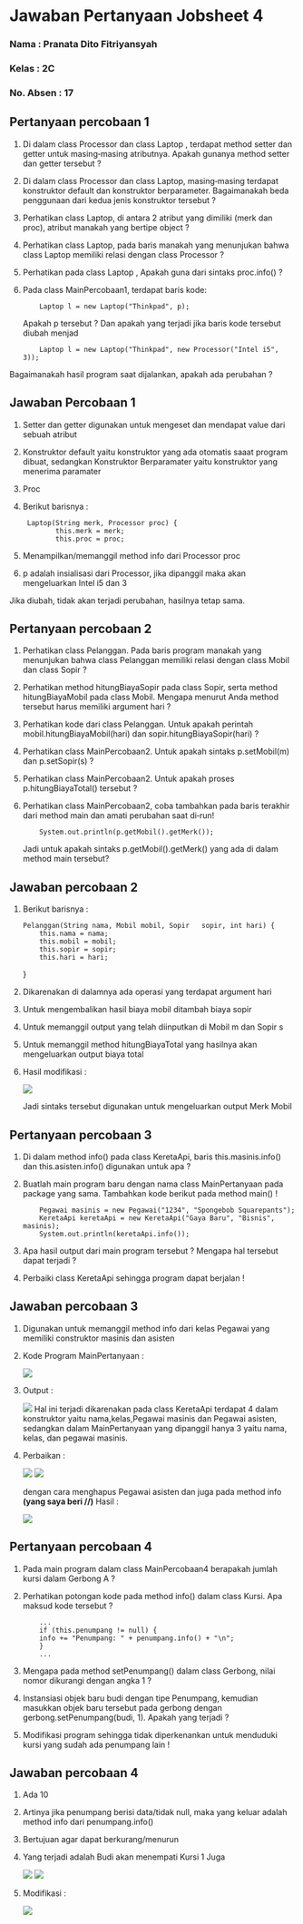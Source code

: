 # Jawaban Pertanyaan Jobsheet 4

### Nama : Pranata Dito Fitriyansyah

### Kelas : 2C

### No. Absen : 17

## Pertanyaan percobaan 1

1.  Di dalam class Processor dan class Laptop , terdapat method setter dan getter untuk
    masing‑masing atributnya. Apakah gunanya method setter dan getter tersebut ?
2.  Di dalam class Processor dan class Laptop, masing‑masing terdapat konstruktor
    default dan konstruktor berparameter. Bagaimanakah beda penggunaan dari kedua jenis
    konstruktor tersebut ?
3.  Perhatikan class Laptop, di antara 2 atribut yang dimiliki (merk dan proc), atribut
    manakah yang bertipe object ?
4.  Perhatikan class Laptop, pada baris manakah yang menunjukan bahwa class Laptop
    memiliki relasi dengan class Processor ?
5.  Perhatikan pada class Laptop , Apakah guna dari sintaks proc.info() ?
6.  Pada class MainPercobaan1, terdapat baris kode:

            Laptop l = new Laptop("Thinkpad", p);

    Apakah p tersebut ?
    Dan apakah yang terjadi jika baris kode tersebut diubah menjad

            Laptop l = new Laptop("Thinkpad", new Processor("Intel i5", 3));

Bagaimanakah hasil program saat dijalankan, apakah ada perubahan ?

## Jawaban Percobaan 1

1.  Setter dan getter digunakan untuk mengeset dan mendapat value dari sebuah atribut
2.  Konstruktor default yaitu konstruktor yang ada otomatis saaat program dibuat, sedangkan Konstruktor Berparamater yaitu konstruktor yang menerima paramater
3.  Proc
4.  Berikut barisnya :

         Laptop(String merk, Processor proc) {
                this.merk = merk;
                this.proc = proc;

5.  Menampilkan/memanggil method info dari Processor proc
6.  p adalah insialisasi dari Processor, jika dipanggil maka akan mengeluarkan Intel i5 dan 3

Jika diubah, tidak akan terjadi perubahan, hasilnya tetap sama.

## Pertanyaan percobaan 2

1.  Perhatikan class Pelanggan. Pada baris program manakah yang menunjukan bahwa class
    Pelanggan memiliki relasi dengan class Mobil dan class Sopir ?
2.  Perhatikan method hitungBiayaSopir pada class Sopir, serta method
    hitungBiayaMobil pada class Mobil. Mengapa menurut Anda method tersebut harus
    memiliki argument hari ?
3.  Perhatikan kode dari class Pelanggan. Untuk apakah perintah
    mobil.hitungBiayaMobil(hari) dan sopir.hitungBiayaSopir(hari) ?
4.  Perhatikan class MainPercobaan2. Untuk apakah sintaks p.setMobil(m) dan
    p.setSopir(s) ?
5.  Perhatikan class MainPercobaan2. Untuk apakah proses p.hitungBiayaTotal()
    tersebut ?
6.  Perhatikan class MainPercobaan2, coba tambahkan pada baris terakhir dari method
    main dan amati perubahan saat di‑run!

            System.out.println(p.getMobil().getMerk());

    Jadi untuk apakah sintaks p.getMobil().getMerk() yang ada di dalam method
    main tersebut?

## Jawaban percobaan 2

1.  Berikut barisnya :

        Pelanggan(String nama, Mobil mobil, Sopir   sopir, int hari) {
            this.nama = nama;
            this.mobil = mobil;
            this.sopir = sopir;
            this.hari = hari;

    }

2.  Dikarenakan di dalamnya ada operasi yang terdapat argument hari
3.  Untuk mengembalikan hasil biaya mobil ditambah biaya sopir
4.  Untuk memanggil output yang telah diinputkan di Mobil m dan Sopir s
5.  Untuk memanggil method hitungBiayaTotal yang hasilnya akan mengeluarkan output biaya total
6.  Hasil modifikasi :

    <img src="percobaan2 (2).png">

    Jadi sintaks tersebut digunakan untuk mengeluarkan output Merk Mobil

## Pertanyaan percobaan 3

1.  Di dalam method info() pada class KeretaApi, baris this.masinis.info() dan this.asisten.info() digunakan untuk apa ?
2.  Buatlah main program baru dengan nama class MainPertanyaan pada package yang
    sama. Tambahkan kode berikut pada method main() !

            Pegawai masinis = new Pegawai("1234", "Spongebob Squarepants");
            KeretaApi keretaApi = new KeretaApi("Gaya Baru", "Bisnis", masinis);
            System.out.println(keretaApi.info());

3.  Apa hasil output dari main program tersebut ? Mengapa hal tersebut dapat terjadi ?
4.  Perbaiki class KeretaApi sehingga program dapat berjalan !

## Jawaban percobaan 3

1. Digunakan untuk memanggil method info dari kelas Pegawai yang memiliki construktor masinis dan asisten
2. Kode Program MainPertanyaan :

   <img src="percobaan3 (1).png">

3. Output :

   <img src="percobaan3 (2).png">
   Hal ini terjadi dikarenakan pada class KeretaApi terdapat 4 dalam konstruktor yaitu nama,kelas,Pegawai masinis dan Pegawai asisten, sedangkan dalam MainPertanyaan yang dipanggil hanya 3 yaitu nama, kelas, dan pegawai masinis.

4. Perbaikan :

   <img src="percobaan3 (4).png">

   <img src="percobaan3 (5).png">

   dengan cara menghapus Pegawai asisten dan juga pada method info <b>(yang saya beri //)</b>
   Hasil :

   <img src="percobaan3 (6).png">

## Pertanyaan percobaan 4

1.  Pada main program dalam class MainPercobaan4 berapakah jumlah kursi dalam
    Gerbong A ?
2.  Perhatikan potongan kode pada method info() dalam class Kursi. Apa maksud kode
    tersebut ?

            ...
            if (this.penumpang != null) {
            info += "Penumpang: " + penumpang.info() + "\n";
            }
            ...

3.  Mengapa pada method setPenumpang() dalam class Gerbong, nilai nomor dikurangi
    dengan angka 1 ?
4.  Instansiasi objek baru budi dengan tipe Penumpang, kemudian masukkan objek baru
    tersebut pada gerbong dengan gerbong.setPenumpang(budi, 1). Apakah yang terjadi ?
5.  Modifikasi program sehingga tidak diperkenankan untuk menduduki kursi yang sudah ada
    penumpang lain !

## Jawaban percobaan 4

1. Ada 10
2. Artinya jika penumpang berisi data/tidak null, maka yang keluar adalah method info dari penumpang.info()
3. Bertujuan agar dapat berkurang/menurun
4. Yang terjadi adalah Budi akan menempati Kursi 1 Juga

   <img src="percobaan4 (1).png">

   <img src="percobaan4 (2).png">

5. Modifikasi :

   <img src="percobaan4 (3).png">
